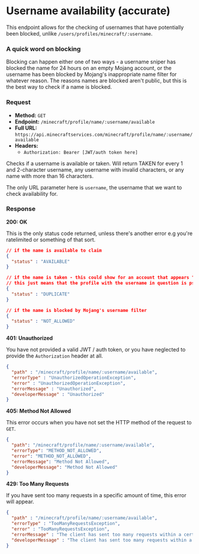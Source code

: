 # Username availability (accurate)
This endpoint allows for the checking of usernames that have potentially been blocked, unlike `/users/profiles/minecraft/:username`.

### A quick word on blocking
Blocking can happen either one of two ways - a username sniper has blocked the name for 24 hours on an empty Mojang account, or the username has been blocked by Mojang's inappropriate name filter for whatever reason. The reasons names are blocked aren't public, but this is the best way to check if a name is blocked.

### Request
- **Method:** `GET`
- **Endpoint:** `/minecraft/profile/name/:username/available`
- **Full URL:** `https://api.minecraftservices.com/minecraft/profile/name/:username/available`
- **Headers:**
    - `Authorization: Bearer [JWT/auth token here]`

Checks if a username is available or taken. Will return TAKEN for every 1 and 2-character username, any username with invalid characters, or any name with more than 16 characters.

The only URL parameter here is `username`, the username that we want to check availability for.

### Response
**200: OK**

This is the only status code returned, unless there's another error e.g you're ratelimited or something of that sort.

```json
// if the name is available to claim
{
  "status" : "AVAILABLE"
}

// if the name is taken - this could show for an account that appears "available" on NameMC or other websites.
// this just means that the profile with the username in question is pseudo-hard-deleted.
{
  "status" : "DUPLICATE"
}

// if the name is blocked by Mojang's username filter
{
  "status" : "NOT_ALLOWED"
}
```

**401: Unauthorized**

You have not provided a valid JWT / auth token, or you have neglected to provide the `Authorization` header at all.

```json
{
  "path" : "/minecraft/profile/name/:username/available",
  "errorType" : "UnauthorizedOperationException",
  "error" : "UnauthorizedOperationException",
  "errorMessage" : "Unauthorized",
  "developerMessage" : "Unauthorized"
}
```

**405: Method Not Allowed**

This error occurs when you have not set the HTTP method of the request to `GET`.

```json
{
  "path": "/minecraft/profile/name/:username/available",
  "errorType": "METHOD_NOT_ALLOWED",
  "error": "METHOD_NOT_ALLOWED",
  "errorMessage": "Method Not Allowed",
  "developerMessage": "Method Not Allowed"
}
```

**429: Too Many Requests**

If you have sent too many requests in a specific amount of time, this error will appear.

```json
{
  "path" : "/minecraft/profile/name/:username/available",
  "errorType" : "TooManyRequestsException",
  "error" : "TooManyRequestsException",
  "errorMessage" : "The client has sent too many requests within a certain amount of time",
  "developerMessage" : "The client has sent too many requests within a certain amount of time"
}
```
